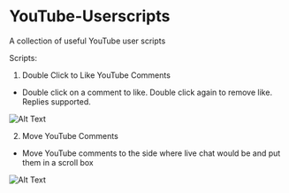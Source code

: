 # YouTube-Userscripts
A collection of useful YouTube user scripts

Scripts:
1. Double Click to Like YouTube Comments
- Double click on a comment to like. Double click again to remove like. Replies supported.

![Alt Text](https://im2.ezgif.com/tmp/ezgif-2-4bf18d9a58.gif)


2. Move YouTube Comments
- Move YouTube comments to the side where live chat would be and put them in a scroll box

![Alt Text](https://im2.ezgif.com/tmp/ezgif-2-91f16df786.gif)
